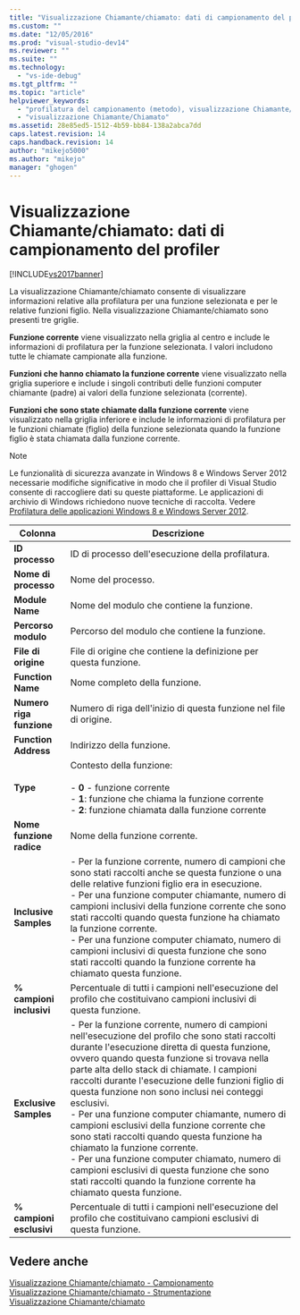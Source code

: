 ```yaml
---
title: "Visualizzazione Chiamante/chiamato: dati di campionamento del profiler | Microsoft Docs"
ms.custom: ""
ms.date: "12/05/2016"
ms.prod: "visual-studio-dev14"
ms.reviewer: ""
ms.suite: ""
ms.technology: 
  - "vs-ide-debug"
ms.tgt_pltfrm: ""
ms.topic: "article"
helpviewer_keywords: 
  - "profilatura del campionamento (metodo), visualizzazione Chiamante/Chiamato"
  - "visualizzazione Chiamante/Chiamato"
ms.assetid: 28e85ed5-1512-4b59-bb84-138a2abca7dd
caps.latest.revision: 14
caps.handback.revision: 14
author: "mikejo5000"
ms.author: "mikejo"
manager: "ghogen"
---
```

# Visualizzazione Chiamante/chiamato: dati di campionamento del profiler
[!INCLUDE[vs2017banner](../code-quality/includes/vs2017banner.md)]

La visualizzazione Chiamante\/chiamato consente di visualizzare informazioni relative alla profilatura per una funzione selezionata e per le relative funzioni figlio.  Nella visualizzazione Chiamante\/chiamato sono presenti tre griglie.  
  
 **Funzione corrente** viene visualizzato nella griglia al centro e include le informazioni di profilatura per la funzione selezionata.  I valori includono tutte le chiamate campionate alla funzione.  
  
 **Funzioni che hanno chiamato la funzione corrente** viene visualizzato nella griglia superiore e include i singoli contributi delle funzioni computer chiamante \(padre\) ai valori della funzione selezionata \(corrente\).  
  
 **Funzioni che sono state chiamate dalla funzione corrente** viene visualizzato nella griglia inferiore e include le informazioni di profilatura per le funzioni chiamate \(figlio\) della funzione selezionata quando la funzione figlio è stata chiamata dalla funzione corrente.  
  
> [!NOTE]
>  Le funzionalità di sicurezza avanzate in Windows 8 e Windows Server 2012 necessarie modifiche significative in modo che il profiler di Visual Studio consente di raccogliere dati su queste piattaforme.  Le applicazioni di archivio di Windows richiedono nuove tecniche di raccolta.  Vedere [Profilatura delle applicazioni Windows 8 e Windows Server 2012](../profiling/performance-tools-on-windows-8-and-windows-server-2012-applications.md).  
  
|Colonna|Descrizione|  
|-------------|-----------------|  
|**ID processo**|ID di processo dell'esecuzione della profilatura.|  
|**Nome di processo**|Nome del processo.|  
|**Module Name**|Nome del modulo che contiene la funzione.|  
|**Percorso modulo**|Percorso del modulo che contiene la funzione.|  
|**File di origine**|File di origine che contiene la definizione per questa funzione.|  
|**Function Name**|Nome completo della funzione.|  
|**Numero riga funzione**|Numero di riga dell'inizio di questa funzione nel file di origine.|  
|**Function Address**|Indirizzo della funzione.|  
|**Type**|Contesto della funzione:<br /><br /> -   **0** \- funzione corrente<br />-   **1**: funzione che chiama la funzione corrente<br />-   **2**: funzione chiamata dalla funzione corrente|  
|**Nome funzione radice**|Nome della funzione corrente.|  
|**Inclusive Samples**|-   Per la funzione corrente, numero di campioni che sono stati raccolti anche se questa funzione o una delle relative funzioni figlio era in esecuzione.<br />-   Per una funzione computer chiamante, numero di campioni inclusivi della funzione corrente che sono stati raccolti quando questa funzione ha chiamato la funzione corrente.<br />-   Per una funzione computer chiamato, numero di campioni inclusivi di questa funzione che sono stati raccolti quando la funzione corrente ha chiamato questa funzione.|  
|**% campioni inclusivi**|Percentuale di tutti i campioni nell'esecuzione del profilo che costituivano campioni inclusivi di questa funzione.|  
|**Exclusive Samples**|-   Per la funzione corrente, numero di campioni nell'esecuzione del profilo che sono stati raccolti durante l'esecuzione diretta di questa funzione, ovvero quando questa funzione si trovava nella parte alta dello stack di chiamate.  I campioni raccolti durante l'esecuzione delle funzioni figlio di questa funzione non sono inclusi nei conteggi esclusivi.<br />-   Per una funzione computer chiamante, numero di campioni esclusivi della funzione corrente che sono stati raccolti quando questa funzione ha chiamato la funzione corrente.<br />-   Per una funzione computer chiamato, numero di campioni esclusivi di questa funzione che sono stati raccolti quando la funzione corrente ha chiamato questa funzione.|  
|**% campioni esclusivi**|Percentuale di tutti i campioni nell'esecuzione del profilo che costituivano campioni esclusivi di questa funzione.|  
  
## Vedere anche  
 [Visualizzazione Chiamante\/chiamato \- Campionamento](../profiling/caller-callee-view-dotnet-memory-sampling-data.md)   
 [Visualizzazione Chiamante\/chiamato \- Strumentazione](../profiling/caller-callee-view-net-memory-instrumentation-data.md)   
 [Visualizzazione Chiamante\/chiamato](../profiling/caller-callee-view-instrumentation-data.md)